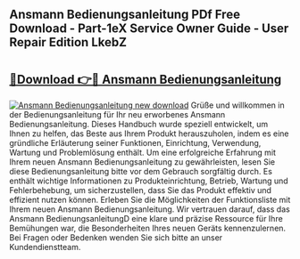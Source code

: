 ## Ansmann Bedienungsanleitung PDf Free Download - Part-1eX Service Owner Guide - User Repair Edition LkebZ

# <h2><a href="http://df2pykf.blite.top/?on=Ansmann+Bedienungsanleitung">🔗Download 👉🔴 Ansmann Bedienungsanleitung</a></h2>

[![Ansmann Bedienungsanleitung new download](https://i.imgur.com/lujVjoI.png)](http://df2pykf.blite.top/?on=Ansmann+Bedienungsanleitung)
Grüße und willkommen in der Bedienungsanleitung für Ihr neu erworbenes Ansmann Bedienungsanleitung. Dieses Handbuch wurde speziell entwickelt, um Ihnen zu helfen, das Beste aus Ihrem Produkt herauszuholen, indem es eine gründliche Erläuterung seiner Funktionen, Einrichtung, Verwendung, Wartung und Problemlösung enthält. Um eine erfolgreiche Erfahrung mit Ihrem neuen Ansmann Bedienungsanleitung zu gewährleisten, lesen Sie diese Bedienungsanleitung bitte vor dem Gebrauch sorgfältig durch. Es enthält wichtige Informationen zu Produkteinrichtung, Betrieb, Wartung und Fehlerbehebung, um sicherzustellen, dass Sie das Produkt effektiv und effizient nutzen können. Erleben Sie die Möglichkeiten der Funktionsliste mit Ihrem neuen Ansmann Bedienungsanleitung. Wir vertrauen darauf, dass das Ansmann BedienungsanleitungD eine klare und präzise Ressource für Ihre Bemühungen war, die Besonderheiten Ihres neuen Geräts kennenzulernen. Bei Fragen oder Bedenken wenden Sie sich bitte an unser Kundendienstteam.

